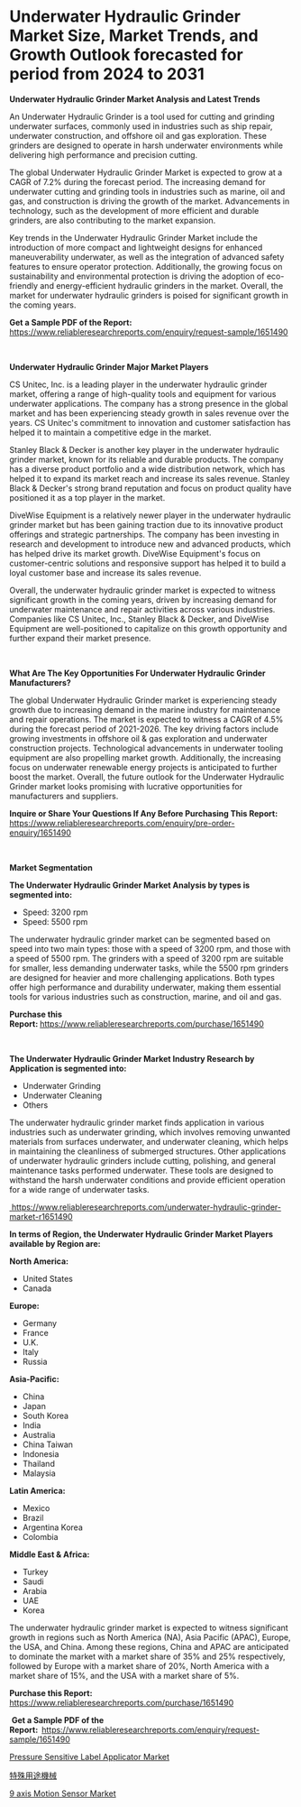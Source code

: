 <p><h1>Underwater Hydraulic Grinder Market Size, Market Trends, and Growth Outlook forecasted for period from 2024 to 2031</h1></p><p><strong>Underwater Hydraulic Grinder Market Analysis and Latest Trends</strong></p>
<p><p>An Underwater Hydraulic Grinder is a tool used for cutting and grinding underwater surfaces, commonly used in industries such as ship repair, underwater construction, and offshore oil and gas exploration. These grinders are designed to operate in harsh underwater environments while delivering high performance and precision cutting.</p><p>The global Underwater Hydraulic Grinder Market is expected to grow at a CAGR of 7.2% during the forecast period. The increasing demand for underwater cutting and grinding tools in industries such as marine, oil and gas, and construction is driving the growth of the market. Advancements in technology, such as the development of more efficient and durable grinders, are also contributing to the market expansion.</p><p>Key trends in the Underwater Hydraulic Grinder Market include the introduction of more compact and lightweight designs for enhanced maneuverability underwater, as well as the integration of advanced safety features to ensure operator protection. Additionally, the growing focus on sustainability and environmental protection is driving the adoption of eco-friendly and energy-efficient hydraulic grinders in the market. Overall, the market for underwater hydraulic grinders is poised for significant growth in the coming years.</p></p>
<p><strong>Get a Sample PDF of the Report:&nbsp;</strong> <a href="https://www.reliableresearchreports.com/enquiry/request-sample/1651490">https://www.reliableresearchreports.com/enquiry/request-sample/1651490</a></p>
<p>&nbsp;</p>
<p><strong>Underwater Hydraulic Grinder Major Market Players</strong></p>
<p><p>CS Unitec, Inc. is a leading player in the underwater hydraulic grinder market, offering a range of high-quality tools and equipment for various underwater applications. The company has a strong presence in the global market and has been experiencing steady growth in sales revenue over the years. CS Unitec's commitment to innovation and customer satisfaction has helped it to maintain a competitive edge in the market.</p><p>Stanley Black & Decker is another key player in the underwater hydraulic grinder market, known for its reliable and durable products. The company has a diverse product portfolio and a wide distribution network, which has helped it to expand its market reach and increase its sales revenue. Stanley Black & Decker's strong brand reputation and focus on product quality have positioned it as a top player in the market.</p><p>DiveWise Equipment is a relatively newer player in the underwater hydraulic grinder market but has been gaining traction due to its innovative product offerings and strategic partnerships. The company has been investing in research and development to introduce new and advanced products, which has helped drive its market growth. DiveWise Equipment's focus on customer-centric solutions and responsive support has helped it to build a loyal customer base and increase its sales revenue.</p><p>Overall, the underwater hydraulic grinder market is expected to witness significant growth in the coming years, driven by increasing demand for underwater maintenance and repair activities across various industries. Companies like CS Unitec, Inc., Stanley Black & Decker, and DiveWise Equipment are well-positioned to capitalize on this growth opportunity and further expand their market presence.</p></p>
<p>&nbsp;</p>
<p><strong>What Are The Key Opportunities For Underwater Hydraulic Grinder Manufacturers?</strong></p>
<p><p>The global Underwater Hydraulic Grinder market is experiencing steady growth due to increasing demand in the marine industry for maintenance and repair operations. The market is expected to witness a CAGR of 4.5% during the forecast period of 2021-2026. The key driving factors include growing investments in offshore oil & gas exploration and underwater construction projects. Technological advancements in underwater tooling equipment are also propelling market growth. Additionally, the increasing focus on underwater renewable energy projects is anticipated to further boost the market. Overall, the future outlook for the Underwater Hydraulic Grinder market looks promising with lucrative opportunities for manufacturers and suppliers.</p></p>
<p><strong>Inquire or Share Your Questions If Any Before Purchasing This Report:</strong> <a href="https://www.reliableresearchreports.com/enquiry/pre-order-enquiry/1651490">https://www.reliableresearchreports.com/enquiry/pre-order-enquiry/1651490</a></p>
<p>&nbsp;</p>
<p><strong>Market Segmentation</strong></p>
<p><strong>The Underwater Hydraulic Grinder Market Analysis by types is segmented into:</strong></p>
<p><ul><li>Speed: 3200 rpm</li><li>Speed: 5500 rpm</li></ul></p>
<p><p>The underwater hydraulic grinder market can be segmented based on speed into two main types: those with a speed of 3200 rpm, and those with a speed of 5500 rpm. The grinders with a speed of 3200 rpm are suitable for smaller, less demanding underwater tasks, while the 5500 rpm grinders are designed for heavier and more challenging applications. Both types offer high performance and durability underwater, making them essential tools for various industries such as construction, marine, and oil and gas.</p></p>
<p><strong>Purchase this Report:&nbsp;</strong><a href="https://www.reliableresearchreports.com/purchase/1651490">https://www.reliableresearchreports.com/purchase/1651490</a></p>
<p>&nbsp;</p>
<p><strong>The Underwater Hydraulic Grinder Market Industry Research by Application is segmented into:</strong></p>
<p><ul><li>Underwater Grinding</li><li>Underwater Cleaning</li><li>Others</li></ul></p>
<p><p>The underwater hydraulic grinder market finds application in various industries such as underwater grinding, which involves removing unwanted materials from surfaces underwater, and underwater cleaning, which helps in maintaining the cleanliness of submerged structures. Other applications of underwater hydraulic grinders include cutting, polishing, and general maintenance tasks performed underwater. These tools are designed to withstand the harsh underwater conditions and provide efficient operation for a wide range of underwater tasks.</p></p>
<p><a href="https://www.reliableresearchreports.com/underwater-hydraulic-grinder-market-r1651490">&nbsp;https://www.reliableresearchreports.com/underwater-hydraulic-grinder-market-r1651490</a></p>
<p><strong>In terms of Region, the Underwater Hydraulic Grinder Market Players available by Region are:</strong></p>
<p>
    <p> <strong> North America: </strong>
        <ul>
            <li>United States</li>
            <li>Canada</li>
        </ul>
        </p> 
    <p> <strong> Europe: </strong>
        <ul>
            <li>Germany</li>
            <li>France</li>
            <li>U.K.</li>
            <li>Italy</li>
            <li>Russia</li>
        </ul>
        </p> 
    <p> <strong> Asia-Pacific: </strong>
        <ul>
            <li>China</li>
            <li>Japan</li>
            <li>South Korea</li>
            <li>India</li>
            <li>Australia</li>
            <li>China Taiwan</li>
            <li>Indonesia</li>
            <li>Thailand</li>
            <li>Malaysia</li>
        </ul>
        </p> 
    <p> <strong> Latin America: </strong>
        <ul>
            <li>Mexico</li>
            <li>Brazil</li>
            <li>Argentina Korea</li>
            <li>Colombia</li>
        </ul>
        </p> 
    <p> <strong> Middle East & Africa: </strong>
        <ul>
            <li>Turkey</li>
            <li>Saudi</li>
            <li>Arabia</li>
            <li>UAE</li>
            <li>Korea</li>
        </ul>
    </p>
    </p>
<p><p>The underwater hydraulic grinder market is expected to witness significant growth in regions such as North America (NA), Asia Pacific (APAC), Europe, the USA, and China. Among these regions, China and APAC are anticipated to dominate the market with a market share of 35% and 25% respectively, followed by Europe with a market share of 20%, North America with a market share of 15%, and the USA with a market share of 5%.</p></p>
<p><strong>Purchase this Report: </strong><a href="https://www.reliableresearchreports.com/purchase/1651490">https://www.reliableresearchreports.com/purchase/1651490</a></p>
<p>&nbsp;<strong>Get a Sample PDF of the Report:&nbsp;&nbsp;</strong><a href="https://www.reliableresearchreports.com/enquiry/request-sample/1651490">https://www.reliableresearchreports.com/enquiry/request-sample/1651490</a></p>
<p><strong></strong></p>
<p><p><a href="https://github.com/dimitrishawkinswaynenp91rgz/Market-Research-Report-List-2/blob/main/pressure-sensitive-label-applicator-market.md">Pressure Sensitive Label Applicator Market</a></p><p><a href="https://github.com/one-cool-chick/Market-Research-Report-List-1/blob/main/101201127976.md">特殊用途機械</a></p><p><a href="https://glittery-fuchsia-86a.notion.site/9-axis-Motion-Sensor-Market-Analysis-and-Sze-Forecasted-for-period-from-2024-to-2031-a45f7d7dd16746f4af95264e5d91a17b">9 axis Motion Sensor Market</a></p></p>